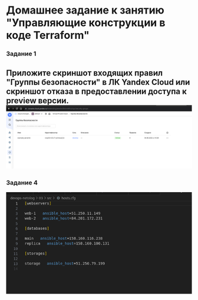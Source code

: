 # Домашнее задание к занятию "Управляющие конструкции в коде Terraform"

### Задание 1


Приложите скриншот входящих правил "Группы безопасности" в ЛК Yandex Cloud  или скриншот отказа в предоставлении доступа к preview версии.
![Alt text](<Снимок экрана от 2023-08-04 10-26-57.png>)
------


### Задание 4  
![Alt text](<Снимок экрана от 2023-08-15 01-45-29.png>)  
